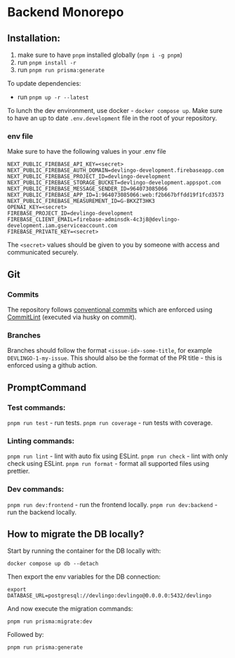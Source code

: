# Backend Monorepo

## Installation:

1. make sure to have `pnpm` installed globally (`npm i -g pnpm`)
2. run `pnpm install -r`
3. run `pnpm run prisma:generate`

To update dependencies:

-   run `pnpm up -r --latest`

To lunch the dev environment, use docker - `docker compose up`.
Make sure to have an up to date `.env.development` file in the root of your repository.

### env file

Make sure to have the following values in your .env file

```dotenv
NEXT_PUBLIC_FIREBASE_API_KEY=<secret>
NEXT_PUBLIC_FIREBASE_AUTH_DOMAIN=devlingo-development.firebaseapp.com
NEXT_PUBLIC_FIREBASE_PROJECT_ID=devlingo-development
NEXT_PUBLIC_FIREBASE_STORAGE_BUCKET=devlingo-development.appspot.com
NEXT_PUBLIC_FIREBASE_MESSAGE_SENDER_ID=964073085066
NEXT_PUBLIC_FIREBASE_APP_ID=1:964073085066:web:f2b667bffdd19f1fcd3573
NEXT_PUBLIC_FIREBASE_MEASUREMENT_ID=G-BKXZT3HK3
OPENAI_KEY=<secret>
FIREBASE_PROJECT_ID=devlingo-development
FIREBASE_CLIENT_EMAIL=firebase-adminsdk-4c3j8@devlingo-development.iam.gserviceaccount.com
FIREBASE_PRIVATE_KEY=<secret>
```

The `<secret>` values should be given to you by someone with access and communicated securely.

## Git

### Commits

The repository follows [conventional commits](https://www.conventionalcommits.org/en/v1.0.0/) which are enforced using
[CommitLint](https://github.com/conventional-changelog/commitlint) (executed via husky on commit).

### Branches

Branches should follow the format `<issue-id>-some-title`, for example `DEVLINGO-1-my-issue`. This should also be the
format of the PR title - this is enforced using a github action.

## PromptCommand

### Test commands:

`pnpm run test` - run tests.
`pnpm run coverage` - run tests with coverage.

### Linting commands:

`pnpm run lint` - lint with auto fix using ESLint.
`pnpm run check` - lint with only check using ESLint.
`pnpm run format` - format all supported files using prettier.

### Dev commands:

`pnpm run dev:frontend` - run the frontend locally.
`pnpm run dev:backend` - run the backend locally.

## How to migrate the DB locally?

Start by running the container for the DB locally with:

```shell
docker compose up db --detach
```

Then export the env variables for the DB connection:

```shell
export DATABASE_URL=postgresql://devlingo:devlingo@0.0.0.0:5432/devlingo
```

And now execute the migration commands:

```shell
pnpm run prisma:migrate:dev
```

Followed by:

```shell
pnpm run prisma:generate
```
